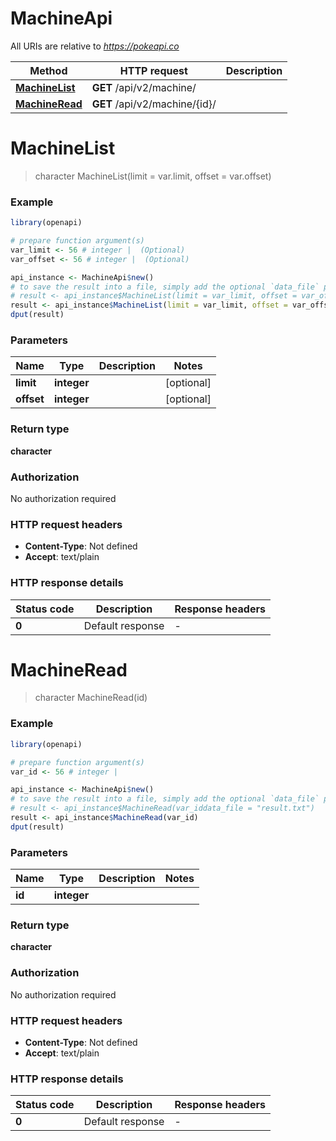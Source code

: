 # MachineApi

All URIs are relative to *https://pokeapi.co*

Method | HTTP request | Description
------------- | ------------- | -------------
[**MachineList**](MachineApi.md#MachineList) | **GET** /api/v2/machine/ | 
[**MachineRead**](MachineApi.md#MachineRead) | **GET** /api/v2/machine/{id}/ | 


# **MachineList**
> character MachineList(limit = var.limit, offset = var.offset)



### Example
```R
library(openapi)

# prepare function argument(s)
var_limit <- 56 # integer |  (Optional)
var_offset <- 56 # integer |  (Optional)

api_instance <- MachineApi$new()
# to save the result into a file, simply add the optional `data_file` parameter, e.g.
# result <- api_instance$MachineList(limit = var_limit, offset = var_offsetdata_file = "result.txt")
result <- api_instance$MachineList(limit = var_limit, offset = var_offset)
dput(result)
```

### Parameters

Name | Type | Description  | Notes
------------- | ------------- | ------------- | -------------
 **limit** | **integer**|  | [optional] 
 **offset** | **integer**|  | [optional] 

### Return type

**character**

### Authorization

No authorization required

### HTTP request headers

 - **Content-Type**: Not defined
 - **Accept**: text/plain

### HTTP response details
| Status code | Description | Response headers |
|-------------|-------------|------------------|
| **0** | Default response |  -  |

# **MachineRead**
> character MachineRead(id)



### Example
```R
library(openapi)

# prepare function argument(s)
var_id <- 56 # integer | 

api_instance <- MachineApi$new()
# to save the result into a file, simply add the optional `data_file` parameter, e.g.
# result <- api_instance$MachineRead(var_iddata_file = "result.txt")
result <- api_instance$MachineRead(var_id)
dput(result)
```

### Parameters

Name | Type | Description  | Notes
------------- | ------------- | ------------- | -------------
 **id** | **integer**|  | 

### Return type

**character**

### Authorization

No authorization required

### HTTP request headers

 - **Content-Type**: Not defined
 - **Accept**: text/plain

### HTTP response details
| Status code | Description | Response headers |
|-------------|-------------|------------------|
| **0** | Default response |  -  |

